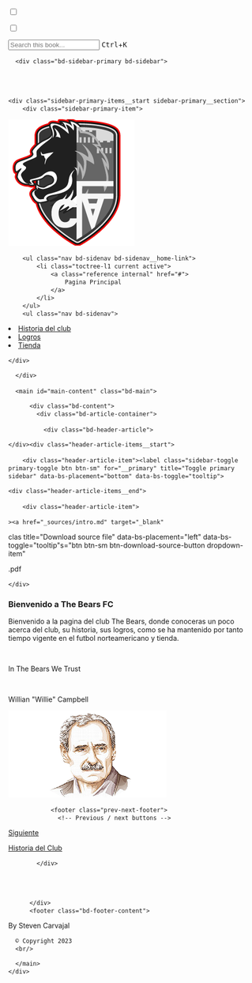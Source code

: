 
  
  <input type="checkbox"
          class="sidebar-toggle"
          name="__primary"
          id="__primary"/>
  <label class="overlay overlay-primary" for="__primary"></label>
  
  <input type="checkbox"
          class="sidebar-toggle"
          name="__secondary"
          id="__secondary"/>
  <label class="overlay overlay-secondary" for="__secondary"></label>
  
  <div class="search-button__wrapper">
    <div class="search-button__overlay"></div>
    <div class="search-button__search-container">
<form class="bd-search d-flex align-items-center"
      action="search.html"
      method="get">
  <i class="fa-solid fa-magnifying-glass"></i>
  <input type="search"
         class="form-control"
         name="q"
         id="search-input"
         placeholder="Search this book..."
         aria-label="Search this book..."
         autocomplete="off"
         autocorrect="off"
         autocapitalize="off"
         spellcheck="false"/>
  <span class="search-button__kbd-shortcut"><kbd class="kbd-shortcut__modifier">Ctrl</kbd>+<kbd>K</kbd></span>
</form></div>
  </div>
  
  
  
  <div class="bd-container">
    <div class="bd-container__inner bd-page-width">
      
      <div class="bd-sidebar-primary bd-sidebar">
        


  
    <div class="sidebar-primary-items__start sidebar-primary__section">
        <div class="sidebar-primary-item">
  

<a class="navbar-brand logo" href="#">
    <img src="_static/logo.png" class="logo__image only-light" alt="Logo image"/>
    <script>document.write(`<img src="_static/logo.png" class="logo__image only-dark" alt="Logo image"/>`);</script>
  
  
</a></div>
        <div class="sidebar-primary-item"><nav class="bd-links" id="bd-docs-nav" aria-label="Main">
    <div class="bd-toc-item navbar-nav active">
        
        <ul class="nav bd-sidenav bd-sidenav__home-link">
            <li class="toctree-l1 current active">
                <a class="reference internal" href="#">
                    Pagina Principal
                </a>
            </li>
        </ul>
        <ul class="nav bd-sidenav">
<li class="toctree-l1"><a class="reference internal" href="Historia.html">Historia del club</a></li>
<li class="toctree-l1"><a class="reference internal" href="Logros.html">Logros</a></li>
<li class="toctree-l1"><a class="reference internal" href="Tienda.html">Tienda</a></li>
</ul>

    </div>
</nav></div>
    </div>
  
  


      </div>
      
      <main id="main-content" class="bd-main">
        
        

<div class="sbt-scroll-pixel-helper"></div>

          <div class="bd-content">
            <div class="bd-article-container">
              
              <div class="bd-header-article">
<div class="header-article-items header-article__inner">
  
    
      
    </div><div class="header-article-items__start">
      
        <div class="header-article-item"><label class="sidebar-toggle primary-toggle btn btn-sm" for="__primary" title="Toggle primary sidebar" data-bs-placement="bottom" data-bs-toggle="tooltip">
  <span class="fa-solid fa-bars"></span>
</label></div>
  
  
    <div class="header-article-items__end">
      
        <div class="header-article-item">

<div class="article-header-buttons">










<div 
      
      
      
    ><a href="_sources/intro.md" target="_blank"
   clas   title="Download source file"
   data-bs-placement="left" data-bs-toggle="tooltip"s="btn btn-sm btn-download-source-button dropdown-item"

>
  

<span class="btn__icon-container">
  <i class="fas fa-file"></i>
  </span>
<span class="btn__text-container">.pdf</span>
</a>
</li>
      
      
      
  
      
  </ul>
</div>


</button>


</div></div>
      
    </div>
  
</div>
</div>
              
              
              
                
<div id="searchbox"></div>
                <article class="bd-article" role="main">
                  
  <section class="tex2jax_ignore mathjax_ignore" id="Bienvenido-a-The-Bears-FC">
<h1>Bienvenido a The Bears FC</h1>
<p>Bienvenido a la pagina del club The Bears, donde conoceras un poco acerca del club, su historia, sus logros, como se ha mantenido por tanto tiempo vigente en el futbol norteamericano y tienda.</p> <br/>
<p>In The Bears We Trust</p> <br/>
<p> Willian "Willie" Campbell </p>

<img src="_static/Willie.png" class="logo__image only-light" alt="Logo image"/>
    <script>document.write(`<img src="_static/Willie.png" class="logo__image only-dark" alt="Logo image"/>`);</script>


</section>
              
              
                <footer class="prev-next-footer">
                  <!-- Previous / next buttons -->
<div class="prev-next-area">
    <a class="right-next"
       href="Historia.html"
       title="next page">
      <div class="prev-next-info">
        <p class="prev-next-subtitle">Siguiente</p>
        <p class="prev-next-title">Historia del Club</p>
      </div>
      <i class="fa-solid fa-angle-right"></i>
    </a>
</div>
                </footer>
              
            </div>
            
            
              
            
          </div>
          <footer class="bd-footer-content">
            
<div class="bd-footer-content__inner container">
  
  <div class="footer-item">
    
<p class="component-author">
By Steven Carvajal
</p>

  </div>
  
  <div class="footer-item">
    
  <p class="copyright">
    
      © Copyright 2023
      <br/>
    
  </p>

  </div>
  
  <div class="footer-item">
    
  </div>
  
  <div class="footer-item">
    
  </div>
  
</div>
          </footer>
        

      </main>
    </div>
  </div>
  
  <!-- Scripts loaded after <body> so the DOM is not blocked -->
  <script src="_static/scripts/bootstrap.js?digest=ac02cc09edc035673794"></script>
<script src="_static/scripts/pydata-sphinx-theme.js?digest=ac02cc09edc035673794"></script>

  <footer class="bd-footer">
  </footer>
  </body>
</html>
